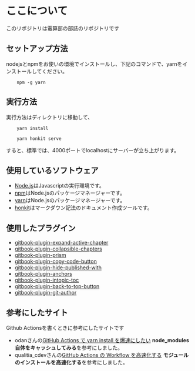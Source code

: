 # ここについて
このリポジトリは電算部の部誌のリポジトリです
## セットアップ方法
nodejsとnpmをお使いの環境でインストールし、下記のコマンドで、yarnをインストールしてください。

```shell
    npm -g yarn
```
## 実行方法
実行方法はディレクトリに移動して、
```shell
	yarn install
```
```shell
	yarn honkit serve
```
すると、標準では、4000ポートでlocalhostにサーバーが立ち上がります。

## 使用しているソフトウェア
- [Node.js](https://nodejs.org/ja/)はJavascriptの実行環境です。<br>
- [npm](https://www.npmjs.com/)はNode.jsのパッケージマネージャーです。<br>
- [yarn](https://yarnpkg.com/)はNode.jsのパッケージマネージャーです。<br>
- [honkit](https://github.com/honkit/honkit)はマークダウン記法のドキュメント作成ツールです。

## 使用したプラグイン
- [gitbook-plugin-expand-active-chapter](https://www.npmjs.com/package/gitbook-plugin-expand-active-chapter)
- [gitbook-plugin-collapsible-chapters](https://www.npmjs.com/package/gitbook-plugin-collapsible-chapters)
- [gitbook-plugin-prism](https://www.npmjs.com/package/gitbook-plugin-prism)
- [gitbook-plugin-copy-code-button](https://www.npmjs.com/package/gitbook-plugin-copy-code-button)
- [gitbook-plugin-hide-published-with](https://www.npmjs.com/package/gitbook-plugin-hide-published-with)
- [gitbook-plugin-anchors](https://www.npmjs.com/package/gitbook-plugin-anchors)
- [gitbook-plugin-intopic-toc](https://www.npmjs.com/package/gitbook-plugin-intopic-toc)
- [gitbook-plugin-back-to-top-button](https://www.npmjs.com/package/gitbook-plugin-back-to-top-button)
- [gitbook-plugin-git-author](https://www.npmjs.com/package/gitbook-plugin-back-to-top-button)

## 参考にしたサイト
Github Actionsを書くときに参考にしたサイトです
- odanさんの[GitHub Actions で yarn install を爆速にしたい](https://zenn.dev/odan/scraps/81b2738864a908)
**node_modules 自体をキャッシュしてみる**を参考にしました。
- qualitia_cdevさんの[GitHub Actions の Workflow を高速化する](https://qiita.com/qualitia_cdev/items/407b0df9c0a0f0f45bbc)
**モジュールのインストールを高速化する**を参考にしました。
